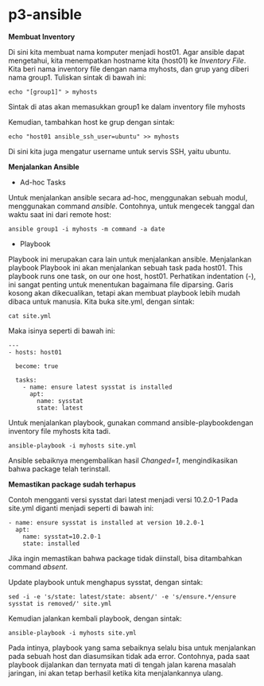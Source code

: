 # p3-ansible

**Membuat Inventory**


Di sini kita membuat nama komputer menjadi host01. Agar ansible dapat mengetahui, kita menempatkan hostname kita (host01) ke *Inventory File*. Kita beri nama inventory file dengan nama myhosts, dan grup yang diberi nama group1.
Tuliskan sintak di bawah ini:

```echo "[group1]" > myhosts```

Sintak di atas akan memasukkan group1 ke dalam inventory file myhosts

Kemudian, tambahkan host ke grup dengan sintak:

```echo "host01 ansible_ssh_user=ubuntu" >> myhosts```

Di sini kita juga mengatur username untuk servis SSH, yaitu ubuntu.

**Menjalankan Ansible**


- Ad-hoc Tasks

Untuk menjalankan ansible secara ad-hoc, menggunakan sebuah modul, menggunakan command *ansible*.
Contohnya, untuk mengecek tanggal dan waktu saat ini dari remote host:

```ansible group1 -i myhosts -m command -a date```

* Playbook

Playbook ini merupakan cara lain untuk menjalankan ansible.
Menjalankan playbook
Playbook ini akan menjalankan sebuah task pada host01.
This playbook runs one task, on our one host, host01. Perhatikan indentation (-), ini sangat penting untuk menentukan bagaimana file diparsing. Garis kosong akan dikecualikan, tetapi akan membuat playbook lebih mudah dibaca untuk manusia.
Kita buka site.yml, dengan sintak:

```cat site.yml```

Maka isinya seperti di bawah ini:

```
---
- hosts: host01

  become: true

  tasks:
    - name: ensure latest sysstat is installed
      apt:
        name: sysstat
        state: latest
```

Untuk menjalankan playbook, gunakan command ansible-playbookdengan inventory file myhosts kita tadi.

```ansible-playbook -i myhosts site.yml```

Ansible sebaiknya mengembalikan hasil *Changed=1*, mengindikasikan bahwa package telah terinstall.

**Memastikan package sudah terhapus**


Contoh mengganti versi sysstat dari latest menjadi versi 10.2.0-1
Pada site.yml diganti menjadi seperti di bawah ini:

```
- name: ensure sysstat is installed at version 10.2.0-1
  apt:
    name: sysstat=10.2.0-1
    state: installed
```

Jika ingin memastikan bahwa package tidak diinstall, bisa ditambahkan command *absent*.

Update playbook untuk menghapus sysstat, dengan sintak:

```sed -i -e 's/state: latest/state: absent/' -e 's/ensure.*/ensure sysstat is removed/' site.yml```

Kemudian jalankan kembali playbook, dengan sintak:

```ansible-playbook -i myhosts site.yml```

Pada intinya, playbook yang sama sebaiknya selalu bisa untuk menjalankan pada sebuah host dan diasumsikan tidak ada error.
Contohnya, pada saat playbook dijalankan dan ternyata mati di tengah jalan karena masalah jaringan, ini akan tetap berhasil ketika kita menjalankannya ulang.
